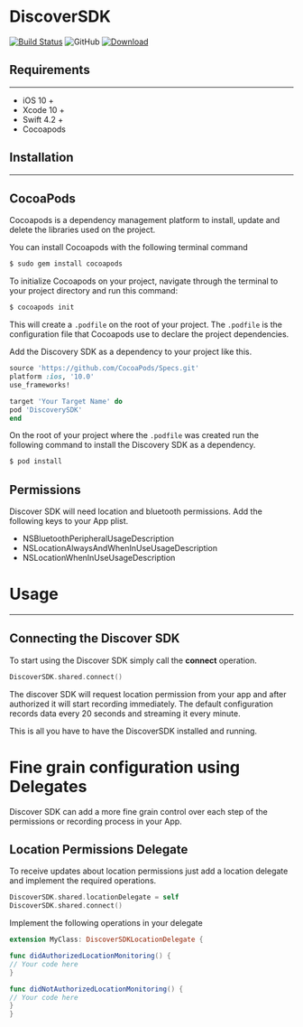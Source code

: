 # DiscoverSDK
[![Build Status](https://travis-ci.org/locally-io/ios-discover-sdk.svg?branch=master)](https://travis-ci.org/locally-io/ios-discover-sdk) ![GitHub](https://img.shields.io/github/license/locally-io/ios-discover-sdk.svg) [ ![Download](https://api.bintray.com/packages/locally/engage/core/images/download.svg?version=1.3.1) ](https://bintray.com/locally/engage/core/1.3.1/link)

## Requirements
---- 
* iOS 10 +
* Xcode 10 +
* Swift 4.2 +
* Cocoapods

## Installation
---- 
## CocoaPods
Cocoapods is a dependency management platform to install, update and delete the libraries used on the project.


You can  install Cocoapods with the following terminal command

```ruby
$ sudo gem install cocoapods
```

To initialize Cocoapods on your project, navigate through the terminal to your project directory and run this command:
```ruby
$ cocoapods init
```

This will create a `.podfile` on the root of your project. The `.podfile` is the configuration file that Cocoapods use to declare the project dependencies. 

Add the Discovery SDK as a dependency to your project like this.

```ruby
source 'https://github.com/CocoaPods/Specs.git'
platform :ios, '10.0'
use_frameworks!

target 'Your Target Name' do
pod 'DiscoverySDK'
end
```

On the root of your project where the `.podfile` was created run the following command to install the Discovery SDK as a dependency.

```ruby
$ pod install
```

##  Permissions

Discover SDK will need location and bluetooth permissions. Add the following keys to  your App plist.

- NSBluetoothPeripheralUsageDescription
- NSLocationAlwaysAndWhenInUseUsageDescription
- NSLocationWhenInUseUsageDescription

# Usage
---- 
## Connecting the Discover SDK  

To start using the Discover SDK simply call the **connect** operation.  

```swift
DiscoverSDK.shared.connect()
```

The discover SDK will request location permission from your app and after authorized  it will start recording immediately. The default configuration records data every 20 seconds and streaming it every minute.

This is all you have to have the DiscoverSDK installed and running.

# Fine grain configuration using Delegates

Discover SDK can add a more fine grain control over each step of the permissions or recording process in your App.

## Location Permissions Delegate

To receive updates about location permissions just add a location delegate and implement the required operations.  

```swift
DiscoverSDK.shared.locationDelegate = self
DiscoverSDK.shared.connect()
```

Implement the following operations in your delegate

```swift
extension MyClass: DiscoverSDKLocationDelegate {

func didAuthorizedLocationMonitoring() {
// Your code here
}

func didNotAuthorizedLocationMonitoring() {
// Your code here
}
}
```
